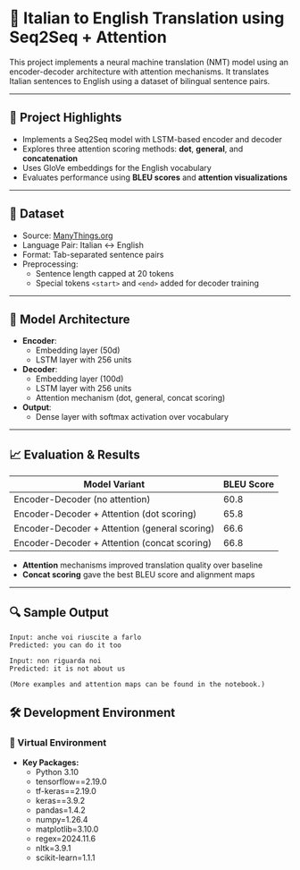 # 🧠 Italian to English Translation using Seq2Seq + Attention

This project implements a neural machine translation (NMT) model using an encoder-decoder architecture with attention mechanisms. It translates Italian sentences to English using a dataset of bilingual sentence pairs.

---

## 📌 Project Highlights

- Implements a Seq2Seq model with LSTM-based encoder and decoder
- Explores three attention scoring methods: **dot**, **general**, and **concatenation**
- Uses GloVe embeddings for the English vocabulary
- Evaluates performance using **BLEU scores** and **attention visualizations**

---

## 📂 Dataset

- Source: [ManyThings.org](http://www.manythings.org/anki/)
- Language Pair: Italian ↔ English
- Format: Tab-separated sentence pairs
- Preprocessing:
  - Sentence length capped at 20 tokens
  - Special tokens `<start>` and `<end>` added for decoder training

---

## 🧱 Model Architecture

- **Encoder**:
  - Embedding layer (50d)
  - LSTM layer with 256 units
- **Decoder**:
  - Embedding layer (100d)
  - LSTM layer with 256 units
  - Attention mechanism (dot, general, concat scoring)
- **Output**:
  - Dense layer with softmax activation over vocabulary

---

## 📈 Evaluation & Results

| Model Variant                               | BLEU Score |
|---------------------------------------------|------------|
| Encoder-Decoder (no attention)              | 60.8       |
| Encoder-Decoder + Attention (dot scoring)   | 65.8       |
| Encoder-Decoder + Attention (general scoring)| 66.6       |
| Encoder-Decoder + Attention (concat scoring)| 66.8       |

- **Attention** mechanisms improved translation quality over baseline
- **Concat scoring** gave the best BLEU score and alignment maps

---

## 🔍 Sample Output

```plaintext
Input: anche voi riuscite a farlo
Predicted: you can do it too

Input: non riguarda noi
Predicted: it is not about us

(More examples and attention maps can be found in the notebook.)
```
## 🛠️ Development Environment

### 🧪 Virtual Environment

*   **Key Packages:**  
    *   Python 3.10  
    *   tensorflow==2.19.0
    *   tf-keras==2.19.0
    *   keras==3.9.2
    *   pandas=1.4.2
    *   numpy=1.26.4
    *   matplotlib=3.10.0  
    *   regex=2024.11.6  
    *   nltk=3.9.1
    *   scikit-learn=1.1.1
